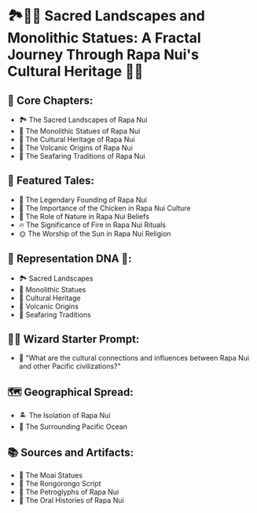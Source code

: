 # 🏞️🗿🌺 Sacred Landscapes and Monolithic Statues: A Fractal Journey Through Rapa Nui's Cultural Heritage 🌋🌊

## 🔑 Core Chapters:
- 🏞️ The Sacred Landscapes of Rapa Nui
- 🗿 The Monolithic Statues of Rapa Nui
- 🌺 The Cultural Heritage of Rapa Nui
- 🌋 The Volcanic Origins of Rapa Nui
- 🌊 The Seafaring Traditions of Rapa Nui

## 🌺 Featured Tales:
- 🧔 The Legendary Founding of Rapa Nui
- 🐓 The Importance of the Chicken in Rapa Nui Culture
- 🌿 The Role of Nature in Rapa Nui Beliefs
- 🔥 The Significance of Fire in Rapa Nui Rituals
- 🌞 The Worship of the Sun in Rapa Nui Religion

## 🧬 Representation DNA 🧬:
- 🏞️ Sacred Landscapes
- 🗿 Monolithic Statues
- 🌺 Cultural Heritage
- 🌋 Volcanic Origins
- 🌊 Seafaring Traditions

## 🧙‍♂️ Wizard Starter Prompt:
- 🤔 "What are the cultural connections and influences between Rapa Nui and other Pacific civilizations?"

## 🗺️ Geographical Spread:
- 🏝️ The Isolation of Rapa Nui
- 🌊 The Surrounding Pacific Ocean

## 📚 Sources and Artifacts:
- 🗿 The Moai Statues
- 📜 The Rongorongo Script
- 🎨 The Petroglyphs of Rapa Nui
- 🌺 The Oral Histories of Rapa Nui
